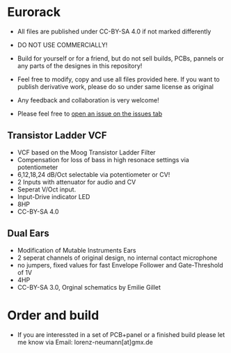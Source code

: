# Eurorack

- All files are published under CC-BY-SA 4.0 if not marked differently

- DO NOT USE COMMERCIALLY!

- Build for yourself or for a friend, but do not sell builds, PCBs, pannels or any parts of the designes in this repository! 

- Feel free to modify, copy and use all files provided here. If you want to publish derivative work, please do so under same license as original

- Any feedback and collaboration is very welcome!
- Please feel free to [open an issue on the issues tab](https://github.com/Cs4System/Eurorack/issues)



## Transistor Ladder VCF
- VCF based on the Moog Transistor Ladder Filter
- Compensation for loss of bass in high resonace settings via potentiometer
- 6,12,18,24 dB/Oct selectable via potentiometer or CV!
- 2 Inputs with attenuator for audio and CV
- Seperat V/Oct input.
- Input-Drive indicator LED
- 8HP
- CC-BY-SA 4.0

## Dual Ears
- Modification of Mutable Instruments Ears
- 2 seperat channels of original design, no internal contact microphone
- no jumpers, fixed values for fast Envelope Follower and Gate-Threshold of 1V 
- 4HP
- CC-BY-SA 3.0, Orginal schematics by Emilie Gillet


# Order and build
- If you are interessted in a set of PCB+panel or a finished build please let me know via Email: lorenz-neumann[at]gmx.de
